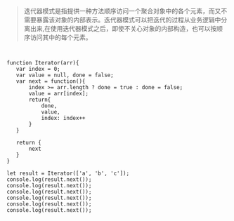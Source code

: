> 迭代器模式是指提供一种方法顺序访问一个聚合对象中的各个元素，而又不需要暴露该对象的内部表示。迭代器模式可以把迭代的过程从业务逻辑中分离出来,在使用迭代器模式之后，即使不关心对象的内部构造，也可以按顺序访问其中的每个元素。

```


function Iterator(arr){
   var index = 0;
   var value = null, done = false;
   var next = function(){
       index >= arr.length ? done = true : done = false;
       value = arr[index];
       return{
           done,
           value,
           index: index++
       }
   }

   return {
       next
   }
}

let result = Iterator(['a', 'b', 'c']);
console.log(result.next());
console.log(result.next());
console.log(result.next());
console.log(result.next());
console.log(result.next());
console.log(result.next());
```